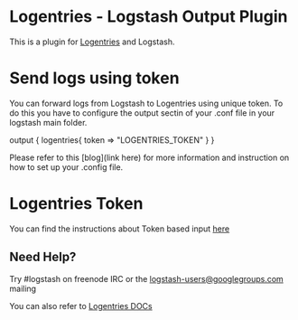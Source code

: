 # Logentries - Logstash Output Plugin

This is a plugin for [Logentries](https://www.logentries.com) and Logstash.

# Send logs using token
You can forward logs from Logstash to Logentries using unique token. To do this you have to configure the output sectin of your .conf file in your logstash main folder.

output {
    logentries{
    token => "LOGENTRIES_TOKEN"
    }
}

Please refer to this [blog](link here) for more information and instruction on how to set up your .config file.

# Logentries Token

You can find the instructions about Token based input [here](https://logentries.com/doc/input-token/)


## Need Help?

Try #logstash on freenode IRC or the logstash-users@googlegroups.com mailing

You can also refer to [Logentries DOCs](https://logentries.com/doc/)
